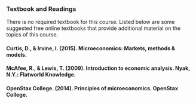 ### Textbook and Readings

There is no required textbook for this course. Listed below are some suggested free online textbooks that provide additional material on the topics of this course.

#### Curtis, D., & Irvine, I. (2015). Microeconomics: Markets, methods & models.
#### McAfee, R., & Lewis, T. (2009). Introduction to economic analysis. Nyak, N.Y.: Flatworld Knowledge.
#### OpenStax College. (2014). Principles of microeconomics. OpenStax College.
